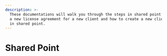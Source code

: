 ```yaml
---
description: >-
  These documentations will walk you through the steps in shared point to create
  a new license agreement for a new client and how to create a new client space
  in shared point.
---
```


# Shared Point


